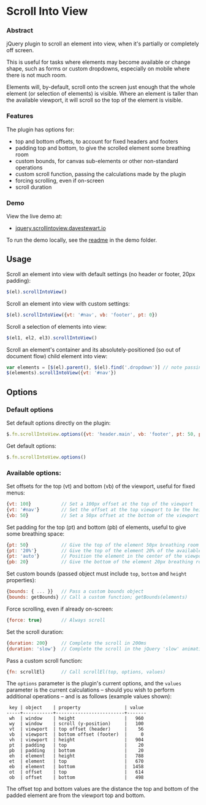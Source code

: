 # Scroll Into View

### Abstract 

jQuery plugin to scroll an element into view, when it's partially or completely off screen.

This is useful for tasks where elements may become available or change shape, such as forms or custom dropdowns, especially on mobile where there is not much room.

Elements will, by-default, scroll onto the screen just enough that the whole element (or selection of elements) is visible. Where an element is taller than the available viewport, it will scroll so the top of the element is visible.

### Features

The plugin has options for:

 - top and bottom offsets, to account for fixed headers and footers
 - padding top and bottom, to give the scrolled element some breathing room
 - custom bounds, for canvas sub-elements or other non-standard operations
 - custom scroll function, passing the calculations made by the plugin
 - forcing scrolling, even if on-screen
 - scroll duration

### Demo

View the live demo at:

- [jquery.scrollintoview.davestewart.io](http://jquery.scrollintoview.davestewart.io)

To run the demo locally, see the [readme](demo/README.md) in the demo folder.


## Usage

Scroll an element into view with default settings (no header or footer, 20px padding):

```js
$(el).scrollIntoView()
```

Scroll an element into view with custom settings:

```js
$(el).scrollIntoView({vt: '#nav', vb: 'footer', pt: 0})
```
    
Scroll a selection of elements into view:

```js
$(el1, el2, el3).scrollIntoView()
```

Scroll an element's container and its absolutely-positioned (so out of document flow) child element into view:

```js
var elements = [$(el).parent(), $(el).find('.dropdown')] // note passing of elements as array
$(elements).scrollIntoView({vt: '#nav'})
```
   
## Options

### Default options

Set default options directly on the plugin:

```js
$.fn.scrollIntoView.options({vt: 'header.main', vb: 'footer', pt: 50, pb:20})
```

Get default options:

```js
$.fn.scrollIntoView.options()
```

### Available options:

Set offsets for the top (vt) and bottom (vb) of the viewport, useful for fixed menus:

```js
{vt: 100}           // Set a 100px offset at the top of the viewport
{vt: '#nav'}        // Set the offset at the top viewport to be the height of the #nav element
{vb: 50}            // Set a 50px offset at the bottom of the viewport
```

Set padding for the top (pt) and bottom (pb) of elements, useful to give some breathing space:

```js
{pt: 50}            // Give the top of the element 50px breathing room
{pt: '20%'}         // Give the top of the element 20% of the available breathing room
{pt: 'auto'}        // Position the element in the center of the viewport
{pb: 20}            // Give the bottom of the element 20px breathing room
```

Set custom bounds (passed object must include `top`, `bottom` and `height` properties):

```js
{bounds: { ... }}   // Pass a custom bounds object
{bounds: getBounds} // Call a custom function; getBounds(elements)
```

Force scrolling, even if already on-screen:

```js
{force: true}       // Always scroll
```

Set the scroll duration:

```js
{duration: 200}     // Complete the scroll in 200ms
{duration: 'slow'}  // Complete the scroll in the jQuery 'slow' animation duration
```

Pass a custom scroll function:

```js
{fn: scrollEl}      // Call scrollEl(top, options, values)
```

The `options` parameter is the plugin's current options, and the `values` parameter is the current calculations – should you wish to perform additional operations – and is as follows (example values shown):

     key | object    | property                | value
    -----+-----------+-------------------------+-------
     wh  | window    | height                  |   960 
     wy  | window    | scroll (y-position)     |   100 
     vt  | viewport  | top offset (header)     |    56 
     vb  | viewport  | bottom offset (footer)  |     0 
     vh  | viewport  | height                  |   904 
     pt  | padding   | top                     |    20 
     pb  | padding   | bottom                  |    20 
     eh  | element   | height                  |   788 
     et  | element   | top                     |   670 
     eb  | element   | bottom                  |  1458 
     ot  | offset    | top                     |   614 
     ob  | offset    | bottom                  |   498 

The offset top and bottom values are the distance the top and bottom of the padded element are from the viewport top and bottom.

